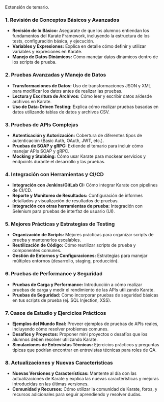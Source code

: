 Extensión de temario.

### 1. **Revisión de Conceptos Básicos y Avanzados**
- **Revisión de lo Básico:** Asegúrate de que los alumnos entiendan los fundamentos del Karate Framework, incluyendo la estructura de los tests, configuración básica, y ejecución.
- **Variables y Expresiones:** Explica en detalle cómo definir y utilizar variables y expresiones en Karate.
- **Manejo de Datos Dinámicos:** Cómo manejar datos dinámicos dentro de los scripts de prueba.

### 2. **Pruebas Avanzadas y Manejo de Datos**
- **Transformaciones de Datos:** Uso de transformaciones JSON y XML para modificar los datos antes de realizar las pruebas.
- **Lectura y Escritura de Archivos:** Cómo leer y escribir datos a/desde archivos en Karate.
- **Uso de Data-Driven Testing:** Explica cómo realizar pruebas basadas en datos utilizando tablas de datos y archivos CSV.

### 3. **Pruebas de APIs Complejas**
- **Autenticación y Autorización:** Cobertura de diferentes tipos de autenticación (Basic Auth, OAuth, JWT, etc.).
- **Pruebas de SOAP y gRPC:** Extiende el temario para incluir cómo manejar APIs SOAP y gRPC.
- **Mocking y Stubbing:** Cómo usar Karate para mockear servicios y endpoints durante el desarrollo y las pruebas.

### 4. **Integración con Herramientas y CI/CD**
- **Integración con Jenkins/GitLab CI:** Cómo integrar Karate con pipelines de CI/CD.
- **Reporte y Monitoreo de Resultados:** Configuración de informes detallados y visualización de resultados de pruebas.
- **Integración con otras herramientas de prueba:** Integración con Selenium para pruebas de interfaz de usuario (UI).

### 5. **Mejores Prácticas y Estrategias de Testing**
- **Organización de Scripts:** Mejores prácticas para organizar scripts de prueba y mantenerlos escalables.
- **Reutilización de Código:** Cómo reutilizar scripts de prueba y componentes comunes.
- **Gestión de Entornos y Configuraciones:** Estrategias para manejar múltiples entornos (desarrollo, staging, producción).

### 6. **Pruebas de Performance y Seguridad**
- **Pruebas de Carga y Performance:** Introducción a cómo realizar pruebas de carga y medir el rendimiento de las APIs utilizando Karate.
- **Pruebas de Seguridad:** Cómo incorporar pruebas de seguridad básicas en tus scripts de prueba (ej. SQL Injection, XSS).

### 7. **Casos de Estudio y Ejercicios Prácticos**
- **Ejemplos del Mundo Real:** Proveer ejemplos de pruebas de APIs reales, incluyendo cómo resolver problemas comunes.
- **Desafíos y Proyectos:** Proponer mini proyectos o desafíos que los alumnos deben resolver utilizando Karate.
- **Simulaciones de Entrevistas Técnicas:** Ejercicios prácticos y preguntas típicas que podrían encontrar en entrevistas técnicas para roles de QA.

### 8. **Actualizaciones y Nuevas Características**
- **Nuevas Versiones y Características:** Mantente al día con las actualizaciones de Karate y explica las nuevas características y mejoras introducidas en las últimas versiones.
- **Comunidad y Recursos:** Cómo utilizar la comunidad de Karate, foros, y recursos adicionales para seguir aprendiendo y resolver dudas.